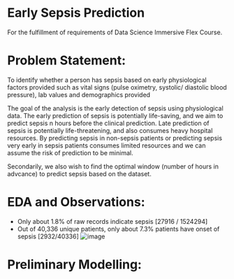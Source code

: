 # Early Sepsis Prediction
For the fulfillment of requirements of Data Science Immersive Flex Course.


# Problem Statement:
To identify whether a person has sepsis based on early physiological factors provided such as vital signs (pulse oximetry, systolic/ diastolic blood pressure), lab values and demographics provided

The goal of the analysis is the early detection of sepsis using physiological data. The early prediction of sepsis is potentially life-saving, and we aim to predict sepsis n hours before the clinical prediction. Late prediction of sepsis is potentially life-threatening, and also consumes heavy hospital resources. By predicting sepsis in non-sepsis patients or predicting sepsis very early in sepsis patients consumes limited resources and we can assume the risk of prediction to be minimal.

Secondarily, we also wish to find the optimal window (number of hours in advcance) to predict sepsis based on the dataset.

# EDA and Observations:

- Only about 1.8% of raw records indicate sepsis [27916 / 1524294]
- Out of 40,336 unique patients, only about 7.3% patients have onset of sepsis [2932/40336]
![image](https://user-images.githubusercontent.com/110540717/220344058-5d3a3b97-4552-4db1-94a8-f920124a445a.png)


# Preliminary Modelling:


